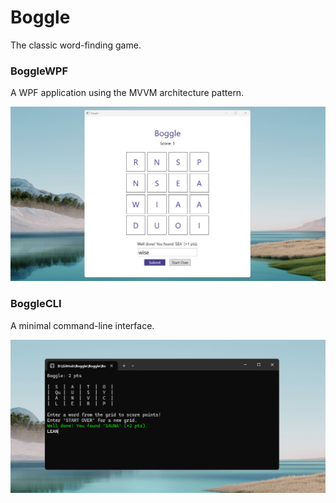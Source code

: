 # Boggle

The classic word-finding game.

### BoggleWPF

A WPF application using the MVVM architecture pattern.

![Image](/Images/Screenshot_WPF.png)


### BoggleCLI

A minimal command-line interface.

![Image](/Images/Screenshot_CLI.png)
